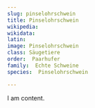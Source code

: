 ```yaml
---
slug: pinselohrschwein
title: Pinselohrschwein
wikipedia: 
wikidata: 
latin:
image: Pinselohrschwein
class: Säugetiere
order:  Paarhufer
family:  Echte Schweine
species:  Pinselohrschwein

---
```


I am content.
